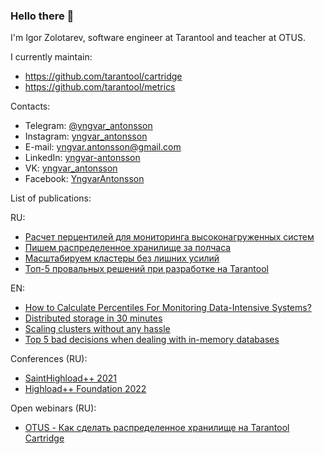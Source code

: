 ### Hello there 👋

I'm Igor Zolotarev, software engineer at Tarantool and teacher at OTUS.

I currently maintain:
- https://github.com/tarantool/cartridge
- https://github.com/tarantool/metrics

Contacts:
- Telegram: [@yngvar_antonsson](https://t.me/yngvar_antonsson)
- Instagram: [yngvar_antonsson](https://instagram.com/yngvar_antonsson)
- E-mail: yngvar.antonsson@gmail.com
- LinkedIn: [yngvar-antonsson](https://www.linkedin.com/in/yngvar-antonsson/)
- VK: [yngvar_antonsson](https://vk.com/yngvar_antonsson)
- Facebook: [YngvarAntonsson](https://www.facebook.com/YngvarAntonsson/)

List of publications:

RU:
- [Расчет перцентилей для мониторинга высоконагруженных систем](https://habr.com/ru/company/mailru/blog/529456/)
- [Пишем распределенное хранилище за полчаса](https://habr.com/ru/company/vk/blog/588046/)
- [Масштабируем кластеры без лишних усилий](https://habr.com/ru/company/vk/blog/596241/)
- [Топ-5 провальных решений при разработке на Tarantool](https://habr.com/ru/company/vk/blog/672386/)

EN:
- [How to Calculate Percentiles For Monitoring Data-Intensive Systems?](https://www.geeksforgeeks.org/how-to-calculate-percentiles-for-monitoring-data-intensive-systems/)
- [Distributed storage in 30 minutes](https://dev.to/tarantool/distributed-storage-in-30-minutes-1a9f)
- [Scaling clusters without any hassle](https://dev.to/tarantool/scaling-clusters-without-any-hassle-46in)
- [Top 5 bad decisions when dealing with in-memory databases](https://medium.com/@tarantool/top-5-bad-decisions-when-dealing-with-in-memory-databases-4b2d1fe39317)

Conferences (RU):
- [SaintHighload++ 2021](https://www.youtube.com/watch?v=6MJtIZd1E60)
- [Highload++ Foundation 2022](https://www.youtube.com/watch?v=-FBKkyt1NJ0)

Open webinars (RU):
- [OTUS - Как сделать распределенное хранилище на Tarantool Cartridge](https://www.youtube.com/watch?v=gDNFfqz7jLM)
